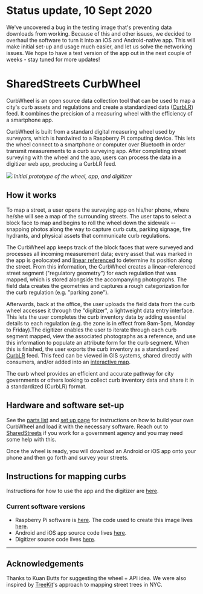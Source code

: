 # Status update, 10 Sept 2020
We've uncovered a bug in the testing image that's preventing data downloads from working. Because of this and other issues, we decided to overhaul the software to turn it into an iOS and Android-native app. This will make initial set-up and usage much easier, and let us solve the networking issues. We hope to have a test version of the app out in the next couple of weeks - stay tuned for more updates!

# SharedStreets CurbWheel

CurbWheel is an open source data collection tool that can be used to map a city's curb assets and regulations and create a standardized data ([CurbLR](https://www.curblr.org/)) feed. It combines the precision of a measuring wheel with the efficiency of a smartphone app.

CurbWheel is built from a standard digital measuring wheel used by surveyors, which is hardwired to a Raspberry Pi computing device. This lets the wheel connect to a smartphone or computer over Bluetooth in order transmit measurements to a curb surveying app. After completing street surveying with the wheel and the app, users can process the data in a digitizer web app, producing a CurbLR feed.

![](/images/wheel_app_digitizer.png)
*Initial prototype of the wheel, app, and digitizer*

## How it works

To map a street, a user opens the surveying app on his/her phone, where he/she will see a map of the surrounding streets. The user taps to select a block face to map and begins to roll the wheel down the sidewalk -- snapping photos along the way to capture curb cuts, parking signage, fire hydrants, and physical assets that communicate curb regulations.

The CurbWheel app keeps track of the block faces that were surveyed and processes all incoming measurement data; every asset that was marked in the app is geolocated and [linear referenced](https://medium.com/sharedstreets/how-the-sharedstreets-referencing-system-works-2097b0d61b52) to determine its position along the street. From this information, the CurbWheel creates a linear-referenced street segment ("regulatory geometry") for each regulation that was mapped, which is stored alongside the accompanying photographs. The field data creates the geometries and captures a rough categorization for the curb regulation (e.g. "parking zone").

Afterwards, back at the office, the user uploads the field data from the curb wheel accesses it through the "digitizer", a lightweight data entry interface. This lets the user completes the curb inventory data by adding essential details to each regulation (e.g. the zone is in effect from 9am-5pm, Monday to Friday).The digitizer enables the user to iterate through each curb segment mapped, view the associated photographs as a reference, and use this information to populate an attribute form for the curb segment. When this is finished, the user exports the curb inventory as a standardized [CurbLR](https://www.curblr.org/) feed. This feed can be viewed in GIS systems, shared directly with consumers, and/or added into an [interactive map](https://www.curblr.org/).

The curb wheel provides an efficient and accurate pathway for city governments or others looking to collect curb inventory data and share it in a standardized (CurbLR) format.

## Hardware and software set-up

See the [parts list](/PARTS.md) and [set up page](/SETUP.md) for instructions on how to build your own CurbWheel and load it with the necessary software. Reach out to [SharedStreets](mailto:info@sharedstreets.io) if you work for a government agency and you may need some help with this.

Once the wheel is ready, you will download an Android or iOS app onto your phone and then go forth and survey your streets.

## Instructions for mapping curbs

Instructions for how to use the app and the digitizer are [here](HOWTOMAP.md).

### Current software versions

- Raspberry Pi software is [here](https://curblr-www.s3.amazonaws.com/wheel/images/curbwheel_image_bleno_r1.img.gz). The code used to create this image lives [here](https://github.com/sharedstreets/curb-wheel-ble).
- Android and iOS app source code lives [here](https://github.com/sharedstreets/curb-wheel/tree/cordova-backend-switch).
- Digitizer source code lives [here](https://github.com/sharedstreets/curbwheel-digitizer).


------

## Acknowledgements

Thanks to Kuan Butts for suggesting the wheel + API idea. We were also inspired by [TreeKit](http://treekit.org/)'s approach to mapping street trees in NYC.
